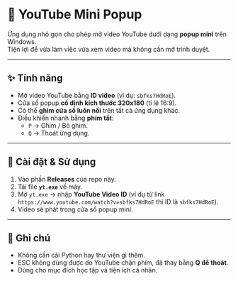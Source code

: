 # 🎥 YouTube Mini Popup

Ứng dụng nhỏ gọn cho phép mở video YouTube dưới dạng **popup mini** trên Windows.  
Tiện lợi để vừa làm việc vừa xem video mà không cần mở trình duyệt.

---

## ✨ Tính năng

- Mở video YouTube bằng **ID video** (ví dụ: `sbfks7HdRoE`).
- Cửa sổ popup **cố định kích thước 320x180** (tỉ lệ 16:9).
- Có thể **ghim cửa sổ luôn nổi** trên tất cả ứng dụng khác.
- Điều khiển nhanh bằng **phím tắt**:
  - `P` → Ghim / Bỏ ghim.
  - `Q` → Thoát ứng dụng.

---

## 🚀 Cài đặt & Sử dụng

1. Vào phần **Releases** của repo này.
2. Tải file **`yt.exe`** về máy.
3. Mở `yt.exe` → nhập **YouTube Video ID** (ví dụ từ link `https://www.youtube.com/watch?v=sbfks7HdRoE` thì ID là `sbfks7HdRoE`).
4. Video sẽ phát trong cửa sổ popup mini.

---

## 📌 Ghi chú

- Không cần cài Python hay thư viện gì thêm.
- ESC không dùng được do YouTube chặn phím, đã thay bằng **Q để thoát**.
- Dùng cho mục đích học tập và tiện ích cá nhân.
